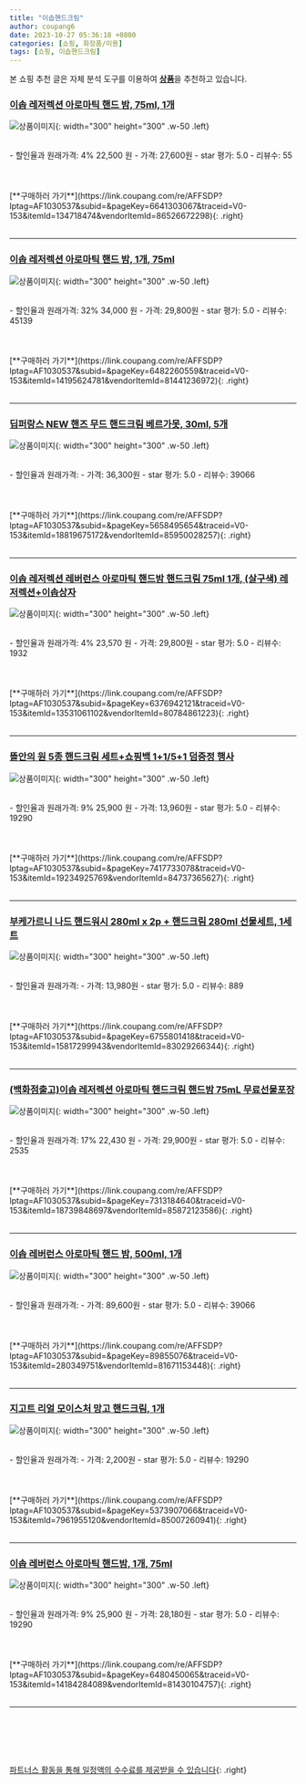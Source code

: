 ```yaml
---
title: "이솝핸드크림"
author: coupang6
date: 2023-10-27 05:36:18 +0800
categories: [쇼핑, 화장품/미용]
tags: [쇼핑, 이솝핸드크림]
---
```


본 쇼핑 추천 글은 자체 분석 도구를 이용하여 [**상품**](https://link.coupang.com/a/bao1ui)을 추천하고 있습니다.

### [이솝 레저렉션 아로마틱 핸드 밤, 75ml, 1개](https://link.coupang.com/re/AFFSDP?lptag=AF1030537&subid=&pageKey=6641303067&traceid=V0-153&itemId=134718474&vendorItemId=86526672298)

![상품이미지](https://thumbnail9.coupangcdn.com/thumbnails/remote/230x230ex/image/vendor_inventory/fa3c/1a334293774d012a3621788fb1e39e3eb4c8cc90770f2bc611443fc02c1f.jpg){: width="300" height="300" .w-50 .left}


<br>
- 할인율과 원래가격: 4%  22,500   원
- 가격: 27,600원
- star 평가: 5.0
- 리뷰수: 55
<br>
<br>
<br>
<br>
[**구매하러 가기**](https://link.coupang.com/re/AFFSDP?lptag=AF1030537&subid=&pageKey=6641303067&traceid=V0-153&itemId=134718474&vendorItemId=86526672298){: .right}
<br>
<br>

---

### [이솝 레저렉션 아로마틱 핸드 밤, 1개, 75ml](https://link.coupang.com/re/AFFSDP?lptag=AF1030537&subid=&pageKey=6482260559&traceid=V0-153&itemId=14195624781&vendorItemId=81441236972)

![상품이미지](https://thumbnail10.coupangcdn.com/thumbnails/remote/230x230ex/image/vendor_inventory/3956/e262414f4e68097383e6c71a5c52379b99d52ba0c36e98c5782a72deef97.JPG){: width="300" height="300" .w-50 .left}


<br>
- 할인율과 원래가격: 32%  34,000   원
- 가격: 29,800원
- star 평가: 5.0
- 리뷰수: 45139
<br>
<br>
<br>
<br>
[**구매하러 가기**](https://link.coupang.com/re/AFFSDP?lptag=AF1030537&subid=&pageKey=6482260559&traceid=V0-153&itemId=14195624781&vendorItemId=81441236972){: .right}
<br>
<br>

---

### [딥퍼랑스 NEW 핸즈 무드 핸드크림 베르가못, 30ml, 5개](https://link.coupang.com/re/AFFSDP?lptag=AF1030537&subid=&pageKey=5658495654&traceid=V0-153&itemId=18819675172&vendorItemId=85950028257)

![상품이미지](https://thumbnail9.coupangcdn.com/thumbnails/remote/230x230ex/image/retail/images/1d9c7628-4745-4f04-9793-e88920af089b8841284534887039548.png){: width="300" height="300" .w-50 .left}


<br>
- 할인율과 원래가격: 
- 가격: 36,300원
- star 평가: 5.0
- 리뷰수: 39066
<br>
<br>
<br>
<br>
[**구매하러 가기**](https://link.coupang.com/re/AFFSDP?lptag=AF1030537&subid=&pageKey=5658495654&traceid=V0-153&itemId=18819675172&vendorItemId=85950028257){: .right}
<br>
<br>

---

### [이솝 레저렉션 레버런스 아로마틱 핸드밤 핸드크림 75ml 1개, (살구색) 레저렉션+이솝상자](https://link.coupang.com/re/AFFSDP?lptag=AF1030537&subid=&pageKey=6376942121&traceid=V0-153&itemId=13531061102&vendorItemId=80784861223)

![상품이미지](https://thumbnail7.coupangcdn.com/thumbnails/remote/230x230ex/image/vendor_inventory/6652/decb2384d2f2c0339c108d892ae48c5bed7f5ce2b5d784ee8132f6595e40.png){: width="300" height="300" .w-50 .left}


<br>
- 할인율과 원래가격: 4%  23,570   원
- 가격: 29,800원
- star 평가: 5.0
- 리뷰수: 1932
<br>
<br>
<br>
<br>
[**구매하러 가기**](https://link.coupang.com/re/AFFSDP?lptag=AF1030537&subid=&pageKey=6376942121&traceid=V0-153&itemId=13531061102&vendorItemId=80784861223){: .right}
<br>
<br>

---

### [뜰안의 원 5종 핸드크림 세트+쇼핑백 1+1/5+1 덤증정 행사](https://link.coupang.com/re/AFFSDP?lptag=AF1030537&subid=&pageKey=7417733078&traceid=V0-153&itemId=19234925769&vendorItemId=84737365627)

![상품이미지](https://thumbnail6.coupangcdn.com/thumbnails/remote/230x230ex/image/vendor_inventory/dde7/397e73a5650e447a4b1c34fe88f7234783c34956f08328da0ebda0ec6533.jpg){: width="300" height="300" .w-50 .left}


<br>
- 할인율과 원래가격: 9%  25,900   원
- 가격: 13,960원
- star 평가: 5.0
- 리뷰수: 19290
<br>
<br>
<br>
<br>
[**구매하러 가기**](https://link.coupang.com/re/AFFSDP?lptag=AF1030537&subid=&pageKey=7417733078&traceid=V0-153&itemId=19234925769&vendorItemId=84737365627){: .right}
<br>
<br>

---

### [부케가르니 나드 핸드워시 280ml x 2p + 핸드크림 280ml 선물세트, 1세트](https://link.coupang.com/re/AFFSDP?lptag=AF1030537&subid=&pageKey=6755801418&traceid=V0-153&itemId=15817299943&vendorItemId=83029266344)

![상품이미지](https://thumbnail9.coupangcdn.com/thumbnails/remote/230x230ex/image/rs_quotation_api/kaq1htxs/9a102c8d63be41368be08b38ae54e197.jpg){: width="300" height="300" .w-50 .left}


<br>
- 할인율과 원래가격: 
- 가격: 13,980원
- star 평가: 5.0
- 리뷰수: 889
<br>
<br>
<br>
<br>
[**구매하러 가기**](https://link.coupang.com/re/AFFSDP?lptag=AF1030537&subid=&pageKey=6755801418&traceid=V0-153&itemId=15817299943&vendorItemId=83029266344){: .right}
<br>
<br>

---

### [(백화점출고)이솝 레저렉션 아로마틱 핸드크림 핸드밤 75mL 무료선물포장](https://link.coupang.com/re/AFFSDP?lptag=AF1030537&subid=&pageKey=7313184640&traceid=V0-153&itemId=18739848697&vendorItemId=85872123586)

![상품이미지](https://thumbnail6.coupangcdn.com/thumbnails/remote/230x230ex/image/vendor_inventory/4c39/9af24d2c9dc064fe2bd51c72cb1c9757b7525913b5346a069435fd5646f8.jpg){: width="300" height="300" .w-50 .left}


<br>
- 할인율과 원래가격: 17%  22,430   원
- 가격: 29,900원
- star 평가: 5.0
- 리뷰수: 2535
<br>
<br>
<br>
<br>
[**구매하러 가기**](https://link.coupang.com/re/AFFSDP?lptag=AF1030537&subid=&pageKey=7313184640&traceid=V0-153&itemId=18739848697&vendorItemId=85872123586){: .right}
<br>
<br>

---

### [이솝 레버런스 아로마틱 핸드 밤, 500ml, 1개](https://link.coupang.com/re/AFFSDP?lptag=AF1030537&subid=&pageKey=89855076&traceid=V0-153&itemId=280349751&vendorItemId=81671153448)

![상품이미지](https://thumbnail9.coupangcdn.com/thumbnails/remote/230x230ex/image/vendor_inventory/1969/f5b636c4a0cabe363cc1f37fa7471a2b256afe22bb7ce3b3c8dc71784fa2.jpg){: width="300" height="300" .w-50 .left}


<br>
- 할인율과 원래가격: 
- 가격: 89,600원
- star 평가: 5.0
- 리뷰수: 39066
<br>
<br>
<br>
<br>
[**구매하러 가기**](https://link.coupang.com/re/AFFSDP?lptag=AF1030537&subid=&pageKey=89855076&traceid=V0-153&itemId=280349751&vendorItemId=81671153448){: .right}
<br>
<br>

---

### [지고트 리얼 모이스처 망고 핸드크림, 1개](https://link.coupang.com/re/AFFSDP?lptag=AF1030537&subid=&pageKey=5373907066&traceid=V0-153&itemId=7961955120&vendorItemId=85007260941)

![상품이미지](https://thumbnail7.coupangcdn.com/thumbnails/remote/230x230ex/image/vendor_inventory/7d3e/d57b5561c4f7fec61b6cc5fd51f5491a12014c7c48b66d6a056fb51ddb01.jpg){: width="300" height="300" .w-50 .left}


<br>
- 할인율과 원래가격: 
- 가격: 2,200원
- star 평가: 5.0
- 리뷰수: 19290
<br>
<br>
<br>
<br>
[**구매하러 가기**](https://link.coupang.com/re/AFFSDP?lptag=AF1030537&subid=&pageKey=5373907066&traceid=V0-153&itemId=7961955120&vendorItemId=85007260941){: .right}
<br>
<br>

---

### [이솝 레버런스 아로마틱 핸드밤, 1개, 75ml](https://link.coupang.com/re/AFFSDP?lptag=AF1030537&subid=&pageKey=6480450065&traceid=V0-153&itemId=14184284089&vendorItemId=81430104757)

![상품이미지](https://thumbnail8.coupangcdn.com/thumbnails/remote/230x230ex/image/vendor_inventory/22dd/01c314d98e80f9f5544bbc4a7180aad1e757d7e4cb70e6f53d9e1d419133.jpg){: width="300" height="300" .w-50 .left}


<br>
- 할인율과 원래가격: 9%  25,900   원
- 가격: 28,180원
- star 평가: 5.0
- 리뷰수: 19290
<br>
<br>
<br>
<br>
[**구매하러 가기**](https://link.coupang.com/re/AFFSDP?lptag=AF1030537&subid=&pageKey=6480450065&traceid=V0-153&itemId=14184284089&vendorItemId=81430104757){: .right}
<br>
<br>

---
<br><br><br><br><br> [파트너스 활동을 통해 일정액의 수수료를 제공받을 수 있습니다](https://link.coupang.com/a/bao1ui){: .right}